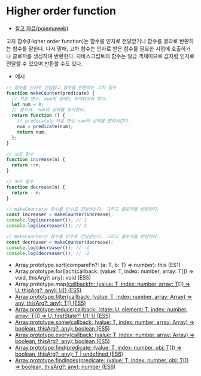 # Higher order function

- [참고 자료(poiemaweb)](https://poiemaweb.com/js-array-higher-order-function)

고차 함수(Higher order function)는 함수를 인자로 전달받거나 함수를 결과로 반환하는 함수를 말한다. 다시 말해, 고차 함수는 인자로 받은 함수를 필요한 시점에 호출하거나 클로저를 생성하여 반환한다. 자바스크립트의 함수는 일급 객체이므로 값처럼 인자로 전달할 수 있으며 반환할 수도 있다.

- 예시

```js
// 함수를 인자로 전달받고 함수를 반환하는 고차 함수
function makeCounter(predicate) {
  // 자유 변수. num의 상태는 유지되어야 한다.
  let num = 0;
  // 클로저. num의 상태를 유지한다.
  return function () {
    // predicate는 자유 변수 num의 상태를 변화시킨다.
    num = predicate(num);
    return num;
  };
}

// 보조 함수
function increase(n) {
  return ++n;
}

// 보조 함수
function decrease(n) {
  return --n;
}

// makeCounter는 함수를 인수로 전달받는다. 그리고 클로저를 반환한다.
const increaser = makeCounter(increase);
console.log(increaser()); // 1
console.log(increaser()); // 2

// makeCounter는 함수를 인수로 전달받는다. 그리고 클로저를 반환한다.
const decreaser = makeCounter(decrease);
console.log(decreaser()); // -1
console.log(decreaser()); // -2
```

- Array.prototype.sort(compareFn?: (a: T, b: T) => number): this (ES1)
- Array.prototype.forEach(callback: (value: T, index: number, array: T[]) => void, thisArg?: any): void (ES5)
- Array.prototype.map<U>(callbackfn: (value: T, index: number, array: T[]) => U, thisArg?: any): U[] (ES5)
- Array.prototype.filter(callback: (value: T, index: number, array: Array) => any, thisArg?: any): T[] (ES5)
- Array.prototype.reduce<U>(callback: (state: U, element: T, index: number, array: T[]) => U, firstState?: U): U (ES5)
- Array.prototype.some(callback: (value: T, index: number, array: Array) => boolean, thisArg?: any): boolean (ES5)
- Array.prototype.every(callback: (value: T, index: number, array: Array) => boolean, thisArg?: any): boolean (ES5)
- Array.prototype.find(predicate: (value: T, index: number, obj: T[]) => boolean, thisArg?: any): T | undefined (ES6)
- Array.prototype.findIndex(predicate: (value: T, index: number, obj: T[]) => boolean, thisArg?: any): number (ES6)
